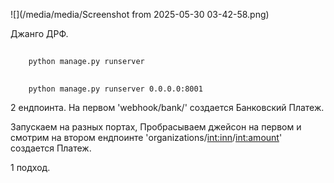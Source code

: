 ![](/media/media/Screenshot from 2025-05-30 03-42-58.png)


Джанго ДРФ. 
    
##
        python manage.py runserver

##
        python manage.py runserver 0.0.0.0:8001


2 ендпоинта. На первом 'webhook/bank/' создается Банковский Платеж.

Запускаем на разных портах, Пробрасываем джейсон на первом и смотрим на втором ендпоинте 'organizations/<int:inn>/<int:amount>' создается Платеж.

1 подход.